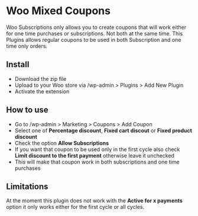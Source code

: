 # Woo Mixed Coupons

Woo Subscriptions only allows you to create coupons that will work either for one time purchases or subscriptions. 
Not both at the same time. This Plugins allows regular coupons to be used in both Subscription and one time only orders.

## Install
- Download the zip file
- Upload to your Woo store via /wp-admin > Plugins > Add New Plugin
- Activate the extension

## How to use
- Go to /wp-admin > Marketing > Coupons > Add Coupon
- Select one of **Percentage discount**, **Fixed cart discout** or **Fixed product discount**
- Check the option **Allow Subscriptions**
- If you want that coupon to be used only in the first cycle also check **Limit discount to the first payment** otherwise leave it unchecked
- This will make that coupon work in both subscriptions and one time purchases

## Limitations
At the moment this plugin does not work with the **Active for x payments** option it only works either for the first cycle or all cycles.
